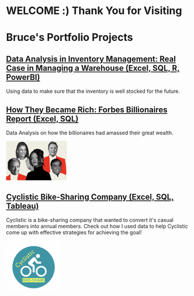 # WELCOME :) Thank You for Visiting

# Bruce's Portfolio Projects

## [Data Analysis in Inventory Management: Real Case in Managing a Warehouse (Excel, SQL, R, PowerBI)](inventory_management_report.html)
Using data to make sure that the inventory is well stocked for the future.


## [How They Became Rich: Forbes Billionaires Report (Excel, SQL)](forbes_billionaires_report.html)
Data Analysis on how the billionaires had amassed their great wealth. 

<img src="/images/billionaires.png" width="33%">

## [Cyclistic Bike-Sharing Company (Excel, SQL, Tableau)](cyclistic_report.html)
Cyclistic is a bike-sharing company that wanted to convert it's casual members into annual members. Check out how I used data to help Cyclistic come up with effective strategies for achieving the goal!

<img src="/images/cyclistic_logo.png" width="30%">
